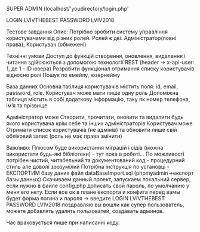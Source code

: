 
SUPER ADMIN (localhost/'youdirectory/login.php'

LOGIN  LVIVTHEBEST
PASSWORD  LVIV2018


Тестове завдання
Опис: Потрібно зробити систему управління користувачами від різних ролей. Ролей є дві: Адміністратор(повні права), Користувач (обмежені)

Технічні умови
Доступ до функцій створення, оновлення, видалення і читання здійсюються  з допомогою технології REST (header -> x-api-user: 1, де 1 - ID юзера)
Розробити функціонал отримання списку користувачів відносно ролі
Пошук по емейлу, юзернейму

База данних
Основна таблиця користувачів містить поля: id, email, password, role. Користувач може мати лише одну роль
Допоміжна таблиця містить в собі додаткову інформацію, таку як номер телефона, ім’я та прізвище

Адміністратор може
Створити, прочитати, оновити та видалити будь якого користувача крім себе та інших адміністраторів
Користувач може
Отримати список користувачів (не адмінів) та обновити лише свій обліковий запис (роль не має права змінити)


Важливо:
Плюсом буде використання міграцій і сідів (можна використати будь-які бібліотеки) - тут пока в роботі...
По можливості потрібен чистий, читабельний та документований код - процедурний стиль але доволі зрозумілий
Потрібна інструкція по установці -  ЕКСПОРТИМ базу даних файл dataBaseImport.sql (phpmyadmin->експорт базы данных)
Скачиваем данный проект, запускаем локальний сервер,  если нужно в файле config.php дописать свой пароль, по умолчанию у меня его нету.
Если все ок в плане експорта и конфига перед вамы будет форма логина и пароля -> введите
LOGIN  LVIVTHEBEST
PASSWORD  LVIV2018 поздравляю вы вошли как супер пользователь, можете добавлять удалять пользоватей, создавать админов.

Час враховується лише при написанні коду.
